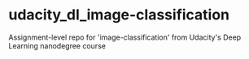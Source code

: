 # udacity_dl_image-classification
Assignment-level repo for 'image-classification' from Udacity's Deep Learning nanodegree course

